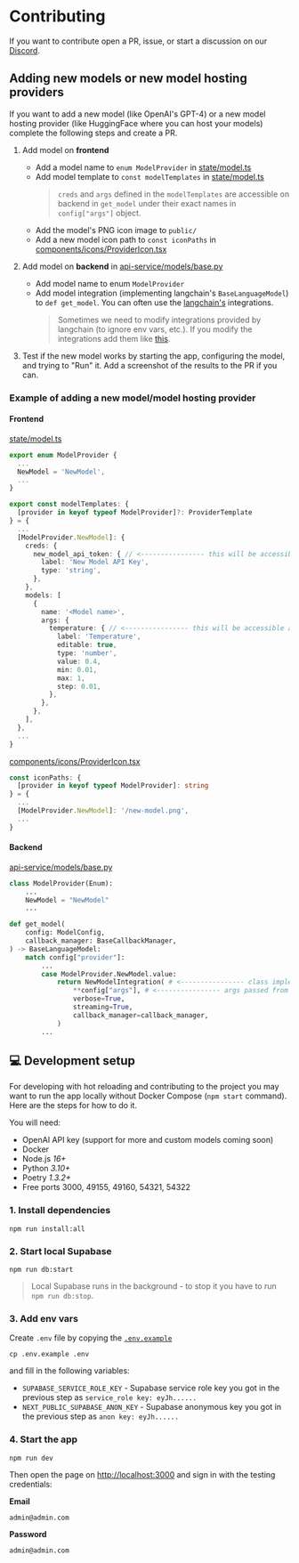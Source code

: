 # Contributing
If you want to contribute open a PR, issue, or start a discussion on our [Discord](https://discord.gg/dSBY3ms2Qr).

## Adding new models or new model hosting providers
If you want to add a new model (like OpenAI's GPT-4) or a new model hosting provider (like HuggingFace where you can host your models) complete the following steps and create a PR.

1. Add model on **frontend**
    - Add a model name to `enum ModelProvider` in [state/model.ts](state/model.ts)
    - Add model template to `const modelTemplates` in [state/model.ts](state/model.ts)
      > `creds` and `args` defined in the `modelTemplates` are accessible on backend in `get_model` under their exact names in `config["args"]` object.
    - Add the model's PNG icon image to `public/`
    - Add a new model icon path to `const iconPaths` in [components/icons/ProviderIcon.tsx](components/icons/ProviderIcon.tsx)

2. Add model on **backend** in [api-service/models/base.py](api-service/models/base.py)
    - Add model name to enum `ModelProvider`
    - Add model integration (implementing langchain's `BaseLanguageModel`) to `def get_model`. You can often use the [langchain's](https://python.langchain.com/en/latest/modules/models/llms/integrations.html) integrations.
      > Sometimes we need to modify integrations provided by langchain (to ignore env vars, etc.). If you modify the integrations add them like [this](api-service/models/wrappers/replicate.py).

3. Test if the new model works by starting the app, configuring the model, and trying to "Run" it. Add a screenshot of the results to the PR if you can.

### Example of adding a new model/model hosting provider
#### **Frontend**
[state/model.ts](state/model.ts)
```ts
export enum ModelProvider {
  ...
  NewModel = 'NewModel',
  ...
}

export const modelTemplates: {
  [provider in keyof typeof ModelProvider]?: ProviderTemplate
} = {
  ...
  [ModelProvider.NewModel]: {
    creds: {
      new_model_api_token: { // <---------------- this will be accessible as `config["args"]["new_model_api_token"]` on backend
        label: 'New Model API Key',
        type: 'string',
      },
    },
    models: [
      {
        name: '<Model name>',
        args: {
          temperature: { // <---------------- this will be accessible as `config["args"]["temperature"]` on backend
            label: 'Temperature',
            editable: true,
            type: 'number',
            value: 0.4,
            min: 0.01,
            max: 1,
            step: 0.01,
          },
        },
      },
    ],
  },
  ...
}
```

[components/icons/ProviderIcon.tsx](components/icons/ProviderIcon.tsx)
```ts
const iconPaths: {
  [provider in keyof typeof ModelProvider]: string
} = {
  ...
  [ModelProvider.NewModel]: '/new-model.png',
  ...
}
```

#### **Backend**
[api-service/models/base.py](api-service/models/base.py)
```py
class ModelProvider(Enum):
    ...
    NewModel = "NewModel"
    ...

def get_model(
    config: ModelConfig,
    callback_manager: BaseCallbackManager,
) -> BaseLanguageModel:
    match config["provider"]:
        ...
        case ModelProvider.NewModel.value:
            return NewModelIntegration( # <---------------- class implementing `BaseLanguageModel`
                **config["args"], # <---------------- args passed from frontend
                verbose=True,
                streaming=True,
                callback_manager=callback_manager,
            )
        ...
```

## 💻 Development setup
For developing with hot reloading and contributing to the project you may want to run the app locally without Docker Compose (`npm start` command). Here are the steps for how to do it.

You will need:
- OpenAI API key (support for more and custom models coming soon)
- Docker
- Node.js *16+*
- Python *3.10+*
- Poetry *1.3.2+*
- Free ports 3000, 49155, 49160, 54321, 54322

### 1. Install dependencies
```
npm run install:all
```

### 2. Start local Supabase
```
npm run db:start
```

> Local Supabase runs in the background - to stop it you have to run `npm run db:stop`.

### 3. Add env vars
Create `.env` file by copying the [`.env.example`](.env.example)
```
cp .env.example .env
```
and fill in the following variables:
- `SUPABASE_SERVICE_ROLE_KEY` - Supabase service role key you got in the previous step as `service_role key: eyJh......`
- `NEXT_PUBLIC_SUPABASE_ANON_KEY` - Supabase anonymous key you got in the previous step as `anon key: eyJh......`

### 4. Start the app
```
npm run dev
```
Then open the page on [http://localhost:3000](http://localhost:3000) and sign in with the testing credentials:

**Email**

`admin@admin.com`

**Password**

`admin@admin.com`
